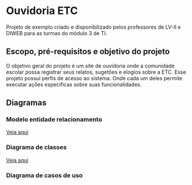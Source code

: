 # Ouvidoria ETC

Projeto de exemplo criado e disponibilizado pelos professores de LV-II e DIWEB para as turmas do módulo 3 de TI.

## Escopo, pré-requisitos e objetivo do projeto

O objetivo geral do projeto é um site de ouvidoria onde a comunidade escolar possa registrar seus relatos, sugetões e elogios sobre a ETC.
Esse projeto possui perfis de acesso ao sistema. Onde cada um deles permite executar ações específicas sobre suas funcionalidades.

## Diagramas

### Modelo entidade relacionamento 
[Veja aqui](https://github.com/RoniePetersonDF2/2024-01-pcc/blob/main/banco-de-dados.md)
### Diagrama de classes
[Veja aqui](https://github.com/RoniePetersonDF2/2024-01-pcc/blob/main/diagramas.md)
### Diagrama de casos de uso

